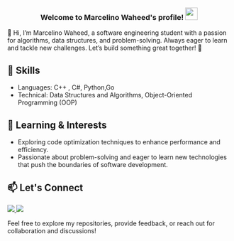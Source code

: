 
<h3 align="center">
  Welcome to Marcelino Waheed's profile!
  <img src="https://media.giphy.com/media/hvRJCLFzcasrR4ia7z/giphy.gif" width="28">
</h3>



👋 Hi, I’m Marcelino Waheed, a software engineering student with a passion for algorithms, data structures, and problem-solving. Always eager to learn and tackle new challenges. Let’s build something great together! 🚀

## 🔧 Skills

- Languages: C++ , C#, Python,Go
- Technical: Data Structures and Algorithms, Object-Oriented Programming (OOP)


## 🌱 Learning & Interests

- Exploring code optimization techniques to enhance performance and efficiency.
- Passionate about problem-solving and eager to learn new technologies that push the boundaries of software development.

## 📫 Let's Connect
<a href="http://www.linkedin.com/in/marcelino-waheed-1415b4260" target="_blank">
  <img src="https://img.shields.io/badge/-Marcelino%20Waheed-0077B5?style=for-the-badge&logo=linkedin&logoColor=white"/>
</a>
<a href="https://www.facebook.com/share/1Ni5oQ6jbn/" target="_blank">
  <img src="https://img.shields.io/badge/-Marcelino%20Waheed-0077B5?style=for-the-badge&logo=Facebook&logoColor=white"/>
</a>

Feel free to explore my repositories, provide feedback, or reach out for collaboration and discussions!
